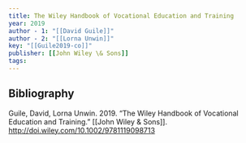 ```yaml
---
title: The Wiley Handbook of Vocational Education and Training
year: 2019
author - 1: "[[David Guile]]"
author - 2: "[[Lorna Unwin]]"
key: "[[Guile2019-co]]"
publisher: [[John Wiley \& Sons]]
tags:
---
```


## Bibliography
Guile, David, Lorna Unwin. 2019. “The Wiley Handbook of Vocational Education and Training.” [[John Wiley \& Sons]]. http://doi.wiley.com/10.1002/9781119098713